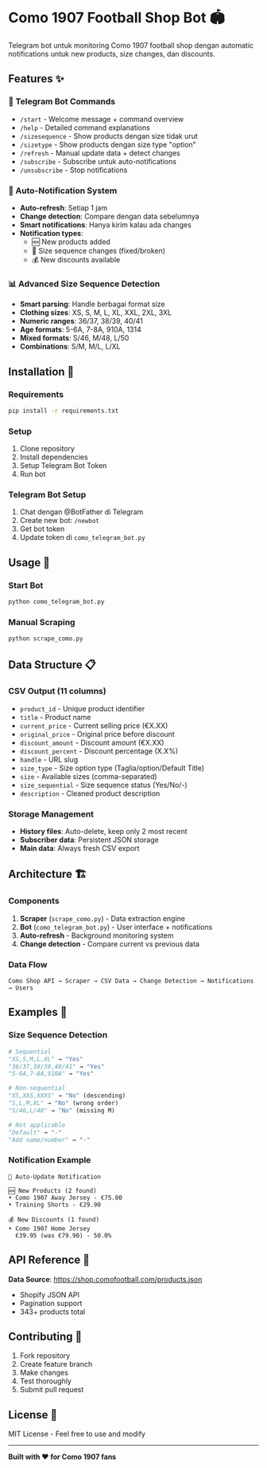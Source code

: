 # Como 1907 Football Shop Bot 🏟️

Telegram bot untuk monitoring Como 1907 football shop dengan automatic notifications untuk new products, size changes, dan discounts.

## Features ✨

### 🤖 Telegram Bot Commands
- `/start` - Welcome message + command overview
- `/help` - Detailed command explanations
- `/sizesequence` - Show products dengan size tidak urut
- `/sizetype` - Show products dengan size type "option"
- `/refresh` - Manual update data + detect changes
- `/subscribe` - Subscribe untuk auto-notifications
- `/unsubscribe` - Stop notifications

### 🔔 Auto-Notification System
- **Auto-refresh**: Setiap 1 jam
- **Change detection**: Compare dengan data sebelumnya
- **Smart notifications**: Hanya kirim kalau ada changes
- **Notification types**:
  - 🆕 New products added
  - 📐 Size sequence changes (fixed/broken)
  - 💰 New discounts available

### 📊 Advanced Size Sequence Detection
- **Smart parsing**: Handle berbagai format size
- **Clothing sizes**: XS, S, M, L, XL, XXL, 2XL, 3XL
- **Numeric ranges**: 36/37, 38/39, 40/41
- **Age formats**: 5-6A, 7-8A, 910A, 1314
- **Mixed formats**: S/46, M/48, L/50
- **Combinations**: S/M, M/L, L/XL

## Installation 🚀

### Requirements
```bash
pip install -r requirements.txt
```

### Setup
1. Clone repository
2. Install dependencies
3. Setup Telegram Bot Token
4. Run bot

### Telegram Bot Setup
1. Chat dengan @BotFather di Telegram
2. Create new bot: `/newbot`
3. Get bot token
4. Update token di `como_telegram_bot.py`

## Usage 📱

### Start Bot
```bash
python como_telegram_bot.py
```

### Manual Scraping
```bash
python scrape_como.py
```

## Data Structure 📋

### CSV Output (11 columns)
- `product_id` - Unique product identifier
- `title` - Product name
- `current_price` - Current selling price (€X.XX)
- `original_price` - Original price before discount
- `discount_amount` - Discount amount (€X.XX)
- `discount_percent` - Discount percentage (X.X%)
- `handle` - URL slug
- `size_type` - Size option type (Taglia/option/Default Title)
- `size` - Available sizes (comma-separated)
- `size_sequential` - Size sequence status (Yes/No/-)
- `description` - Cleaned product description

### Storage Management
- **History files**: Auto-delete, keep only 2 most recent
- **Subscriber data**: Persistent JSON storage
- **Main data**: Always fresh CSV export

## Architecture 🏗️

### Components
1. **Scraper** (`scrape_como.py`) - Data extraction engine
2. **Bot** (`como_telegram_bot.py`) - User interface + notifications
3. **Auto-refresh** - Background monitoring system
4. **Change detection** - Compare current vs previous data

### Data Flow
```
Como Shop API → Scraper → CSV Data → Change Detection → Notifications → Users
```

## Examples 📖

### Size Sequence Detection
```python
# Sequential
"XS,S,M,L,XL" → "Yes"
"36/37,38/39,40/41" → "Yes"
"5-6A,7-8A,910A" → "Yes"

# Non-sequential  
"XS,XXS,XXXS" → "No" (descending)
"S,L,M,XL" → "No" (wrong order)
"S/46,L/48" → "No" (missing M)

# Not applicable
"Default" → "-"
"Add name/number" → "-"
```

### Notification Example
```
🔔 Auto-Update Notification

🆕 New Products (2 found)
• Como 1907 Away Jersey - €75.00
• Training Shorts - €29.90

💰 New Discounts (1 found)  
• Como 1907 Home Jersey
  €39.95 (was €79.90) - 50.0%
```

## API Reference 🔗

**Data Source**: https://shop.comofootball.com/products.json
- Shopify JSON API
- Pagination support
- 343+ products total

## Contributing 🤝

1. Fork repository
2. Create feature branch
3. Make changes
4. Test thoroughly
5. Submit pull request

## License 📄

MIT License - Feel free to use and modify

---

**Built with ❤️ for Como 1907 fans**